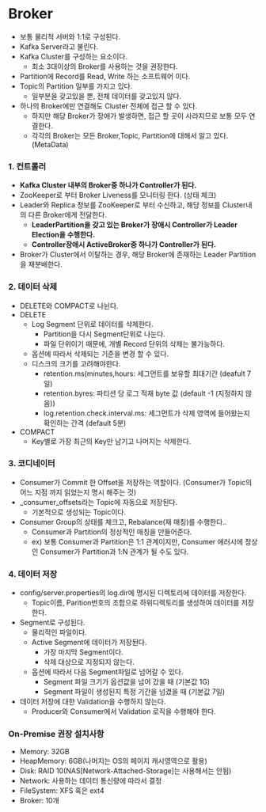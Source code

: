 # Broker
- 보통 물리적 서버와 1:1로 구성된다.
- Kafka Server라고 불린다.
- Kafka Cluster를 구성하는 요소이다.
    - 최소 3대이상의 Broker를 사용하는 것을 권장한다.
- Partition에 Record를 Read, Write 하는 소프트웨어 이다.
- Topic의 Partition 일부를 가지고 있다.
    - 일부분을 갖고있을 뿐, 전체 데이터를 갖고있지 않다.
- 하나의 Broker에만 연결해도 Cluster 전체에 접근 할 수 있다.
    - 하지만 해당 Broker가 장애가 발생하면, 접근 할 곳이 사라지므로 보통 모두 연결한다.
    - 각각의 Broker는 모든 Broker,Topic, Partition에 대해서 알고 있다. (MetaData)
### 1. 컨트롤러
- **Kafka Cluster 내부의 Broker중 하나가 Controller가 된다.**
- ZooKeeper로 부터 Broker Liveness를 모니터링 한다. (상태 체크)
- Leader와 Replica 정보를 ZooKeeper로 부터 수신하고, 해당 정보를 Cluster내의 다른 Broker에게 전달한다.
    - **LeaderPartition을 갖고 있는 Broker가 장애시 Controller가 Leader Election을 수행한다.**
    - **Controller장애시 ActiveBroker중 하나가 Controller가 된다.**
- Broker가 Cluster에서 이탈하는 경우, 해당 Broker에 존재하는 Leader Partition을 재분배한다.

### 2. 데이터 삭제
- DELETE와 COMPACT로 나뉜다.
- DELETE
  - Log Segment 단위로 데이터를 삭제한다.
    - Partition을 다시 Segment단위로 나눈다. 
    - 파일 단위이기 때문에, 개별 Record 단위의 삭제는 불가능하다.
  - 옵션에 따라서 삭제되는 기준을 변경 할 수 있다.
  - 디스크의 크기를 고려해야한다.
    - retention.ms(minutes,hours: 세그먼트를 보유할 최대기간 (deafult 7일)
    - retention.byres: 파티션 당 로그 적재 byte 값 (default -1 (지정하지 않음))
    - log.retention.check.interval.ms: 세그먼트가 삭제 영역에 들어왔는지 확인하는 간격 (default 5분)
- COMPACT
  - Key별로 가장 최근의 Key만 남기고 나머지는 삭제한다.
### 3. 코디네이터
- Consumer가 Commit 한 Offset을 저장하는 역할이다. (Consumer가 Topic의 어느 지점 까지 읽었는지 명시 해주는 것)
- _consumer_offsets라는 Topic에 자동으로 저장된다.
    - 기본적으로 생성되는 Topic이다.
- Consumer Group의 상태를 체크고, Rebalance(재 매칭)를 수행한다..
    - Consumer과 Partition의 정상적인 매칭을 만들어준다.
    - ex) 보통 Consumer과 Partition은 1:1 관계이지만, Consumer 에러시에 정상인 Consumer가 Partition과 1:N 관계가 될 수도 있다.

### 4. 데이터 저장
- config/server.properties의 log.dir에 명시된 디렉토리에 데이터를 저장한다.
    - Topic이름, Parition번호의 조합으로 하위디렉토리를 생성하여 데이터를 저장한다.
- Segment로 구성된다.
    - 물리적인 파일이다.
    - Active Segment에 데이터가 저장된다.
        - 가장 마지막 Segment이다.
        - 삭제 대상으로 지정되지 않는다.
    - 옵션에 따라서 다음 Segment파일로 넘어갈 수 있다.
        - Segment 파일 크기가 옵션값을 넘어 갔을 때 (기본값 1G)
        - Segment 파일이 생성된지 특정 기간을 넘겼을 때 (기본값 7일)
- 데이터 저장에 대한 Validation을 수행하지 않는다.
  - Producer와 Consumer에서 Validation 로직을 수행해야 한다.

### On-Premise 권장 설치사항
- Memory: 32GB 
- HeapMemory: 6GB(나머지는 OS의 페이지 캐시영역으로 활용)
- Disk: RAID 10(NAS[Network-Attached-Storage]는 사용해서는 안됨)
- Network: 사용하는 데이터 통신량에 따라서 결정
- FileSystem: XFS 혹은 ext4
- Broker: 10개